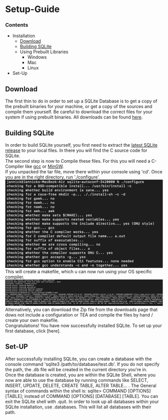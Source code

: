# Setup-Guide

### Contents
- Installation
  - [Download](#download)
  - [Building SQLite](#building-sqlite)
  - Using Prebuilt Libraries
    - Windows
    - Mac
    - Linux
- Set-Up 


## Download
The first thin to do in order to set up a SQLite Database is to get a copy of the prebuilt binaries for your machine, or get a copy 
of the sources and compile them yourself. Be careful to download the correct files for your system if using prebuilt binaries. All 
downloads can be found [here](https://www.sqlite.org/download.html). 


## Building SQLite
In order to build SQLite yourself, you first need to extract the [latest SQLite release](https://www.sqlite.org/2023/sqlite-autoconf-3420000.tar.gz) to your local files. In there you will find the C source code for SQLite. </br> The second step is now to Compile these files. For this you will need a C-Compiler like [gcc](https://gcc.gnu.org) or [MinGW](https://www.mingw-w64.org). </br> If you unpacked the tar file, move there within your console using 'cd'. Once you are in the right directory, run './configure'.![run configure in console](./Screenshot_configure.png) This will create a makefile, which u can now run using your OS specific compiler. ![compile on mac](./Screenshot_make_Mac.png)
Alternatively, you can download the Zip file from the downloads page that dows not include a configuration or TEA and compile the files by hand / create your own makefile. </br> Congratulations! You have now successfully installed SQLite. To set up your first database, click [here].


## Set-UP
After successfully installing SQLite, you can create a database with the console command 'sqlite3 /path/to/database/test.db'. If you do not specify the path, the .db file will be created in the current directory you're in.</br>
Once the database is created, you are within the SQLite Shell, where you now are able to use the database by running commands like SELECT, INSERT, UPDATE, DELETE, CREATE TABLE, ALTER TABLE... . The General syntax of commands within the shell is: sqlite> COMMAND [OPTIONS] [TABLE]; instead of COMMAND [OPTIONS] [DATABASE] [TABLE]. You can exit the SQLite shell with .quit. In order to look up all databases within your SQLite installation, use .databases. This will list all databases with their path.





